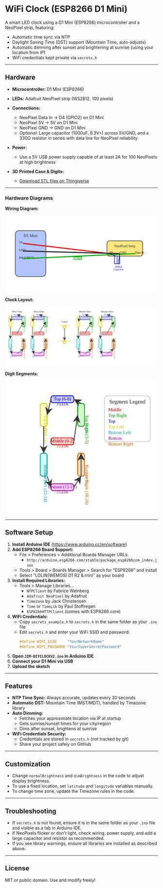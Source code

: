 # WiFi Clock (ESP8266 D1 Mini)

A smart LED clock using a D1 Mini (ESP8266) microcontroller and a NeoPixel strip, featuring:
- Automatic time sync via NTP
- Daylight Saving Time (DST) support (Mountain Time, auto-adjusts)
- Automatic dimming after sunset and brightening at sunrise (using your location from IP)
- WiFi credentials kept private via `secrets.h`

---

## Hardware

- **Microcontroller:** D1 Mini (ESP8266)
- **LEDs:** Adafruit NeoPixel strip (WS2812, 100 pixels)
- **Connections:**
  - NeoPixel Data In → D4 (GPIO2) on D1 Mini
  - NeoPixel 5V → 5V on D1 Mini
  - NeoPixel GND → GND on D1 Mini
  - *Optional:* Large capacitor (1000uF, 6.3V+) across 5V/GND, and a 330Ω resistor in series with data line for NeoPixel reliability
- **Power:**
  - Use a 5V USB power supply capable of at least 2A for 100 NeoPixels at high brightness

- **3D Printed Case & Digits:**
  - [Download STL files on Thingiverse](https://www.thingiverse.com/thing:2968056)

---

### Hardware Diagrams

**Wiring Diagram:**

![Wiring Diagram](wiring.svg)

**Clock Layout:**

![Clock Layout](clock_layout.svg)

**Digit Segments:**

![Digit Segments](digit_segments.svg)

---

## Software Setup

1. **Install Arduino IDE** (https://www.arduino.cc/en/software)
2. **Add ESP8266 Board Support:**
   - File > Preferences > Additional Boards Manager URLs:
     - `http://arduino.esp8266.com/stable/package_esp8266com_index.json`
   - Tools > Board > Boards Manager > Search for "ESP8266" and install
   - Select "LOLIN(WEMOS) D1 R2 & mini" as your board
3. **Install Required Libraries:**
   - Tools > Manage Libraries...
     - `NTPClient` by Fabrice Weinberg
     - `Adafruit NeoPixel` by Adafruit
     - `Timezone` by Jack Christensen
     - `Time` or `TimeLib` by Paul Stoffregen
     - `ESP8266HTTPClient` (comes with ESP8266 core)
4. **WiFi Credentials:**
   - Copy `secrets_example.h` to `secrets.h` in the same folder as your `.ino` file
   - Edit `secrets.h` and enter your WiFi SSID and password:
     ```cpp
     #define WIFI_SSID     "YourNetworkName"
     #define WIFI_PASSWORD "YourSuperSecretPassword"
     ```
5. **Open `JIM-DIYCLOCKV2.ino` in Arduino IDE**
6. **Connect your D1 Mini via USB**
7. **Upload the sketch**

---

## Features

- **NTP Time Sync:** Always accurate, updates every 30 seconds
- **Automatic DST:** Mountain Time (MST/MDT), handled by Timezone library
- **Auto Dimming:**
  - Fetches your approximate location via IP at startup
  - Gets sunrise/sunset times for your city/region
  - Dims after sunset, brightens at sunrise
- **WiFi Credentials Security:**
  - Credentials are stored in `secrets.h` (not tracked by git)
  - Share your project safely on GitHub

---

## Customization
- Change `normalBrightness` and `dimBrightness` in the code to adjust display brightness.
- To use a fixed location, set `latitude` and `longitude` variables manually.
- To change time zone, update the Timezone rules in the code.

---

## Troubleshooting
- If `secrets.h` is not found, ensure it is in the same folder as your `.ino` file and visible as a tab in Arduino IDE.
- If NeoPixels flicker or don't light, check wiring, power supply, and add a large capacitor and resistor as recommended.
- If you see library warnings, ensure all libraries are installed as described above.

---

## License
MIT or public domain. Use and modify freely! 
